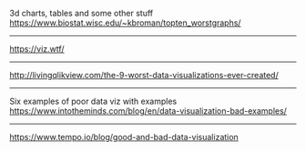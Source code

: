 
3d charts, tables and some other stuff</br>
https://www.biostat.wisc.edu/~kbroman/topten_worstgraphs/</br>

---

https://viz.wtf/</br>

---

http://livingqlikview.com/the-9-worst-data-visualizations-ever-created/</br>

---
Six examples of poor data viz with examples</br>
https://www.intotheminds.com/blog/en/data-visualization-bad-examples/</br>

---
https://www.tempo.io/blog/good-and-bad-data-visualization</br>
